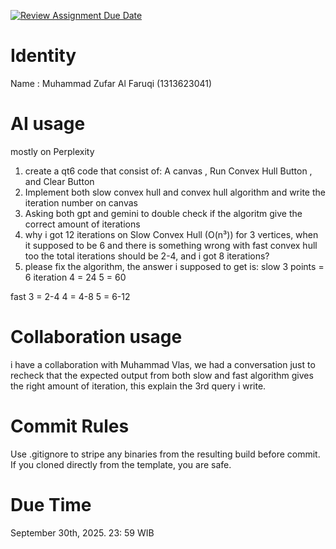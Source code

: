 [![Review Assignment Due Date](https://classroom.github.com/assets/deadline-readme-button-22041afd0340ce965d47ae6ef1cefeee28c7c493a6346c4f15d667ab976d596c.svg)](https://classroom.github.com/a/1PRAkQnI)
# Identity
Name : Muhammad Zufar Al Faruqi (1313623041)

# AI usage
  mostly on Perplexity
1. create a qt6 code that consist of: A canvas , Run Convex Hull Button , and Clear Button
2. Implement both slow convex hull and convex hull algorithm <insert the algorithm from deberg.pdf> and write the iteration number on canvas
3. Asking both gpt and gemini to double check if the algoritm give the correct amount of iterations
4. why i got 12 iterations on Slow Convex Hull (O(n³))  for 3 vertices, when it supposed to be 6
and there is something wrong with fast convex hull too the total iterations should be 2-4, and i got 8 iterations?
5. please fix the algorithm, the answer i supposed to get is:
slow 
3 points = 6 iteration
4 = 24
5 = 60

fast
3 = 2-4
4 = 4-8
5 = 6-12

# Collaboration usage
i have a collaboration with Muhammad Vlas, we had a conversation just to recheck that the expected output from both slow and fast algorithm gives the right amount of iteration, this explain the 3rd query i write.

# Commit Rules
Use .gitignore to stripe any binaries from the resulting build before commit.  If you cloned directly from the template, you are safe. 

# Due Time
September 30th, 2025. 23: 59 WIB
